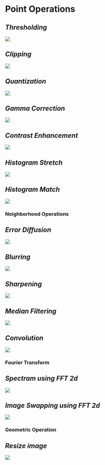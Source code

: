 

# Point Operations


## ***Thresholding***
![](https://github.com/ahamedbashir/imageProcessing/blob/master/media/pointOps/1.gif)


## ***Clipping***
![](https://github.com/ahamedbashir/imageProcessing/blob/master/media/pointOps/2.gif)


## ***Quantization***
![](https://github.com/ahamedbashir/imageProcessing/blob/master/media/pointOps/3.gif)


## ***Gamma Correction***
![](https://github.com/ahamedbashir/imageProcessing/blob/master/media/pointOps/4.gif)


## ***Contrast Enhancement***
![](https://github.com/ahamedbashir/imageProcessing/blob/master/media/pointOps/5.gif)


## ***Histogram Stretch***
![](https://github.com/ahamedbashir/imageProcessing/blob/master/media/pointOps/6.gif)


## ***Histogram Match***
![](https://github.com/ahamedbashir/imageProcessing/blob/master/media/pointOps/7.gif)


### Neighborhood Operations


## ***Error Diffusion***
![](https://github.com/ahamedbashir/imageProcessing/blob/master/media/neighOps/1.gif)


## ***Blurring***
![](https://github.com/ahamedbashir/imageProcessing/blob/master/media/neighOps/2.gif)


## ***Sharpening***
![](https://github.com/ahamedbashir/imageProcessing/blob/master/media/neighOps/3.gif)


## ***Median Filtering***
![](https://github.com/ahamedbashir/imageProcessing/blob/master/media/neighOps/4.gif)


## ***Convolution***
![](https://github.com/ahamedbashir/imageProcessing/blob/master/media/neighOps/5.gif)


### Fourier Transform


## ***Spectram using FFT 2d***
![](https://github.com/ahamedbashir/imageProcessing/blob/master/media/fourier/1.gif)


## ***Image Swapping using FFT 2d***
![](https://github.com/ahamedbashir/imageProcessing/blob/master/media/fourier/2.gif)


### Geometric Operation


## ***Resize image***
![](https://github.com/ahamedbashir/imageProcessing/blob/master/media/resize/1.gif)
